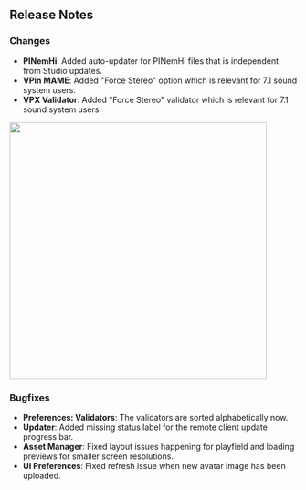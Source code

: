 ## Release Notes

### Changes

- **PINemHi**: Added auto-updater for PINemHi files that is independent from Studio updates.
- **VPin MAME**: Added "Force Stereo" option which is relevant for 7.1 sound system users.
- **VPX Validator**: Added "Force Stereo" validator which is relevant for 7.1 sound system users.

<img src="https://raw.githubusercontent.com/syd711/vpin-studio/main/documentation/tables/context-menu.png" width="450" />


### Bugfixes

- **Preferences: Validators**: The validators are sorted alphabetically now.
- **Updater**: Added missing status label for the remote client update progress bar. 
- **Asset Manager**: Fixed layout issues happening for playfield and loading previews for smaller screen resolutions.
- **UI Preferences**: Fixed refresh issue when new avatar image has been uploaded.
